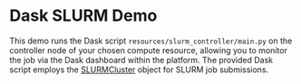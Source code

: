 # Dask SLURM Demo
This demo runs the Dask script `resources/slurm_controller/main.py` on the controller node of your chosen compute resource, allowing you to monitor the job via the Dask dashboard within the platform. The provided Dask script employs the [SLURMCluster](https://jobqueue.dask.org/en/latest/generated/dask_jobqueue.SLURMCluster.html) object for SLURM job submissions.